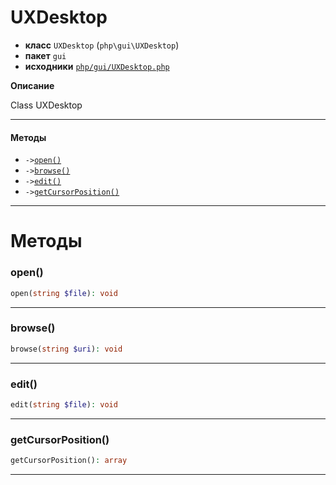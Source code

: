 # UXDesktop

- **класс** `UXDesktop` (`php\gui\UXDesktop`)
- **пакет** `gui`
- **исходники** [`php/gui/UXDesktop.php`](./src/main/resources/JPHP-INF/sdk/php/gui/UXDesktop.php)

**Описание**

Class UXDesktop

---

#### Методы

- `->`[`open()`](#method-open)
- `->`[`browse()`](#method-browse)
- `->`[`edit()`](#method-edit)
- `->`[`getCursorPosition()`](#method-getcursorposition)

---
# Методы

<a name="method-open"></a>

### open()
```php
open(string $file): void
```

---

<a name="method-browse"></a>

### browse()
```php
browse(string $uri): void
```

---

<a name="method-edit"></a>

### edit()
```php
edit(string $file): void
```

---

<a name="method-getcursorposition"></a>

### getCursorPosition()
```php
getCursorPosition(): array
```

---

